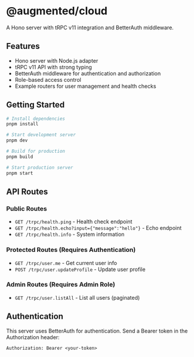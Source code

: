 # @augmented/cloud

A Hono server with tRPC v11 integration and BetterAuth middleware.

## Features

- Hono server with Node.js adapter
- tRPC v11 API with strong typing
- BetterAuth middleware for authentication and authorization
- Role-based access control
- Example routers for user management and health checks

## Getting Started

```bash
# Install dependencies
pnpm install

# Start development server
pnpm dev

# Build for production
pnpm build

# Start production server
pnpm start
```

## API Routes

### Public Routes

- `GET /trpc/health.ping` - Health check endpoint
- `GET /trpc/health.echo?input={"message":"hello"}` - Echo endpoint
- `GET /trpc/health.info` - System information

### Protected Routes (Requires Authentication)

- `GET /trpc/user.me` - Get current user info
- `POST /trpc/user.updateProfile` - Update user profile

### Admin Routes (Requires Admin Role)

- `GET /trpc/user.listAll` - List all users (paginated)

## Authentication

This server uses BetterAuth for authentication. Send a Bearer token in the Authorization header:

```
Authorization: Bearer <your-token>
```